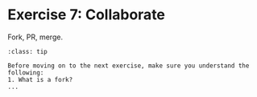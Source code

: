 # Exercise 7: Collaborate

Fork, PR, merge.

```{admonition} Check your understanding
:class: tip

Before moving on to the next exercise, make sure you understand the following:
1. What is a fork?
...
```